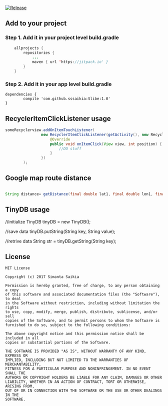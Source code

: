 
[![Release](https://jitpack.io/v/sssaikia/Slibe.svg?style=flat-square)](https://jitpack.io/#sssaikia/Slibe)

## Add to your project

### Step 1. Add it in your project level build.gradle
```java
	allprojects {
		repositories {
			...
			maven { url 'https://jitpack.io' }
		}
	}
  ```
  

### Step 2. Add it in your app level build.gradle

	dependencies {
	        compile 'com.github.sssaikia:Slibe:1.0'
	}

## RecyclerItemClickListener usage

```java
someRecyclerview.addOnItemTouchListener(
                new RecyclerItemClickListener(getActivity(), new RecyclerItemClickListener.OnItemClickListener() {
                    @Override
                    public void onItemClick(View view, int position) {
                        //DO stuff
                    }
                })
        );
```

## Google map route distance

```java

String distance= getDistance(final double lat1, final double lon1, final double lat2, final double lon2);

```
## TinyDB usage
//initialize
TinyDB tinyDB = new TinyDB();

//save data
tinyDB.putString(String key, String value);

//retrive data
String str = tinyDB.getString(String key);

## License
```
MIT License

Copyright (c) 2017 Simanta Saikia

Permission is hereby granted, free of charge, to any person obtaining a copy
of this software and associated documentation files (the "Software"), to deal
in the Software without restriction, including without limitation the rights
to use, copy, modify, merge, publish, distribute, sublicense, and/or sell
copies of the Software, and to permit persons to whom the Software is
furnished to do so, subject to the following conditions:

The above copyright notice and this permission notice shall be included in all
copies or substantial portions of the Software.

THE SOFTWARE IS PROVIDED "AS IS", WITHOUT WARRANTY OF ANY KIND, EXPRESS OR
IMPLIED, INCLUDING BUT NOT LIMITED TO THE WARRANTIES OF MERCHANTABILITY,
FITNESS FOR A PARTICULAR PURPOSE AND NONINFRINGEMENT. IN NO EVENT SHALL THE
AUTHORS OR COPYRIGHT HOLDERS BE LIABLE FOR ANY CLAIM, DAMAGES OR OTHER
LIABILITY, WHETHER IN AN ACTION OF CONTRACT, TORT OR OTHERWISE, ARISING FROM,
OUT OF OR IN CONNECTION WITH THE SOFTWARE OR THE USE OR OTHER DEALINGS IN THE
SOFTWARE.
```
